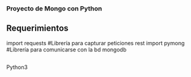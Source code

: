 ### Proyecto de Mongo con Python

## Requerimientos

import requests #Librería para capturar peticiones rest
import pymong #Librería para comunicarse con la bd mongodb

##
Python3